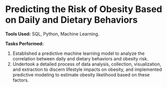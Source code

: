 # Predicting the Risk of Obesity Based on Daily and Dietary Behaviors

**Tools Used:** SQL, Python, Machine Learning.

**Tasks Performed:**
1. Established a predictive machine learning model to analyze the correlation between daily and dietary behaviors and obesity risk.
2. Undertook a detailed process of data analysis, collection, visualization, and extraction to discern lifestyle impacts on obesity, and implemented predictive modeling to estimate obesity likelihood based on these factors.
